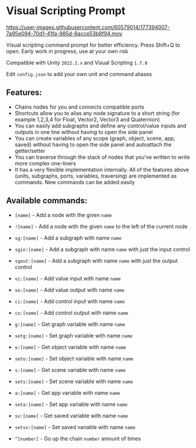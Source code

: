 # Visual Scripting Prompt



https://user-images.githubusercontent.com/60579014/177394007-7a95e094-70d1-41fa-985d-8acce53b8f94.mov



Visual scripting command prompt for better efficiency. Press Shift+Q to open. Early work in progress, use at your own risk

Compatible with Unity `2022.1.x` and Visual Scripting `1.7.8`

Edit `config.json` to add your own unit and command aliases

## Features:

- Chains nodes for you and connects compatible ports
- Shortcuts allow you to alias any node signature to a short string (for example 1,2,3,4 for Float, Vector2, Vector3 and Quaternion)
- You can easily add subgraphs and define any control/value inputs and outputs in one line without having to open the side panel
- You can create variables of any scope (graph, object, scene, app, saved) without having to open the side panel and autoattach the getter/setter
- You can traverse through the stack of nodes that you've written to write more complex one-liners
- It has a very flexible implementation internally. All of the features above (units, subgraphs, ports, variables, traversing) are implemented as commands. New commands can be added easily

## Available commands:

- `[name]` - Add a node with the given `name`
- `![name]` - Add a node with the given `name` to the left of the current node

- `sg:[name]` - Add a subgraph with name `name`
- `sgin:[name]` - Add a subgraph with name `name` with just the input control
- `sgout:[name]` - Add a subgraph with name `name` with just the output control

- `vi:[name]` - Add value input with name `name`
- `vo:[name]` - Add value output with name `name`
- `ci:[name]` - Add control input with name `name`
- `co:[name]` - Add control output with name `name`

- `g:[name]` - Get graph variable with name `name`
- `setg:[name]` - Set graph variable with name `name`
- `o:[name]` - Get object variable with name `name`
- `seto:[name]` - Set object variable with name `name`
- `s:[name]` - Get scene variable with name `name`
- `sets:[name]` - Set scene variable with name `name`
- `a:[name]` - Get app variable with name `name`
- `seta:[name]` - Set app variable with name `name`
- `sv:[name]` - Get saved variable with name `name`
- `setsv:[name]` - Set saved variable with name `name`

- `^[number]` - Go up the chain `number` amount of times